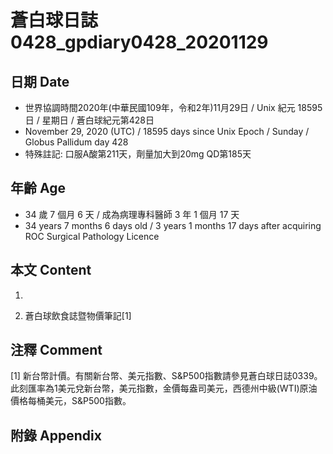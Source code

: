 [_metadata_:encoding]: - "utf-8"
[_metadata_:language]: - "zh-Hant-TW"
[_metadata_:fileformat]: - "markdown"
[_metadata_:MIME_type]: - "text/plain"
[_metadata_:markdown_version]: - "commonmark version 0.29"
[_metadata_:markdown_spec]: - "https://spec.commonmark.org/0.29/"

# 蒼白球日誌0428_gpdiary0428_20201129 #

## 日期 Date ##

* 世界協調時間2020年(中華民國109年，令和2年)11月29日 / Unix 紀元 18595 日 / 星期日 / 蒼白球紀元第428日
* November 29, 2020 (UTC) / 18595 days since Unix Epoch / Sunday / Globus Pallidum day 428
* 特殊註記: 口服A酸第211天，劑量加大到20mg QD第185天

## 年齡 Age ##

* 34 歲 7 個月 6 天 / 成為病理專科醫師 3 年 1 個月 17 天
* 34 years 7 months 6 days old / 3 years 1 months 17 days after acquiring ROC Surgical Pathology Licence

## 本文 Content ##

1. 

    
2. 蒼白球飲食誌暨物價筆記[1]

    

## 注釋 Comment ##

[1] 新台幣計價。有關新台幣、美元指數、S&P500指數請參見蒼白球日誌0339。此刻匯率為1美元兌新台幣，美元指數，金價每盎司美元，西德州中級(WTI)原油價格每桶美元，S&P500指數。



## 附錄 Appendix ##

